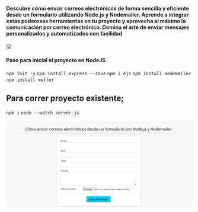 #### Descubre cómo enviar correos electrónicos de forma sencilla y eficiente desde un formulario utilizando Node.js y Nodemailer. Aprende a integrar estas poderosas herramientas en tu proyecto y aprovecha al máximo la comunicación por correo electrónico. Domina el arte de enviar mensajes personalizados y automatizados con facilidad

😲

#### Paso para inicial el proyecto en NodeJS

`npm init -y`
`npm install express --save`
`npm i ejs`
`npm install nodemailer`
`npm install multer`

## Para correr proyecto existente;

`npm i`
`node --watch server.js`

![](https://raw.githubusercontent.com/urian121/imagenes-proyectos-github/master/enviar-correos-electronicos-desde-un-formulario-con-Nodejs-y-Nodemailer-Urian-viera.PNG)

